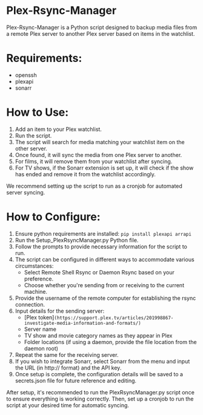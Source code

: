 # Plex-Rsync-Manager

Plex-Rsync-Manager is a Python script designed to backup media files from a remote Plex server to another Plex server based on items in the watchlist.

# Requirements:

- openssh
- plexapi
- sonarr

# How to Use:

1. Add an item to your Plex watchlist.
2. Run the script.
3. The script will search for media matching your watchlist item on the other server.
4. Once found, it will sync the media from one Plex server to another.
5. For films, it will remove them from your watchlist after syncing.
6. For TV shows, if the Sonarr extension is set up, it will check if the show has ended and remove it from the watchlist accordingly.

We recommend setting up the script to run as a cronjob for automated server syncing.

# How to Configure:

1. Ensure python requirements are installed:
   `pip install plexapi arrapi`
3. Run the Setup_PlexRsyncManager.py Python file.
4. Follow the prompts to provide necessary information for the script to run.
5. The script can be configured in different ways to accommodate various circumstances:
    - Select Remote Shell Rsync or Daemon Rsync based on your preference.
    - Choose whether you're sending from or receiving to the current machine.
6. Provide the username of the remote computer for establishing the rsync connection.
7. Input details for the sending server:
    - [Plex token]`(https://support.plex.tv/articles/201998867-investigate-media-information-and-formats/)`
    - Server name
    - TV show and movie category names as they appear in Plex
    - Folder locations (if using a daemon, provide the file location from the daemon root)
8. Repeat the same for the receiving server.
9. If you wish to integrate Sonarr, select Sonarr from the menu and input the URL (in http:// format) and the API key.
10. Once setup is complete, the configuration details will be saved to a secrets.json file for future reference and editing.

After setup, it's recommended to run the PlexRsyncManager.py script once to ensure everything is working correctly. Then, set up a cronjob to run the script at your desired time for automatic syncing.
